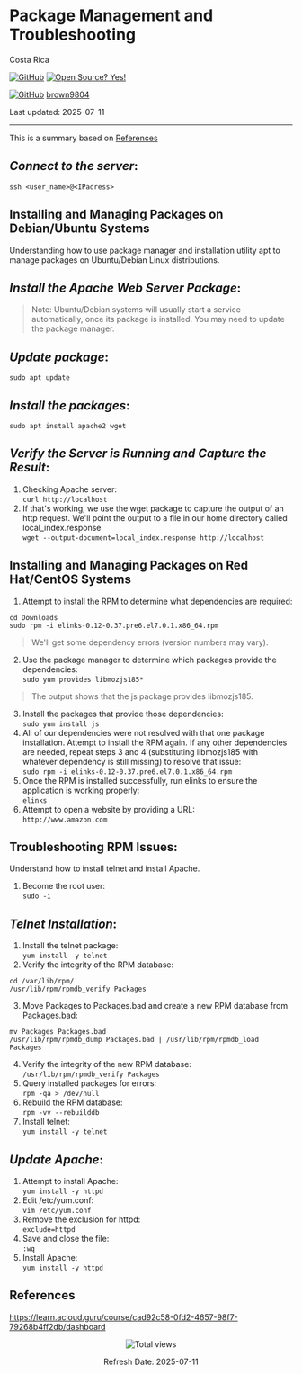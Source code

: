 # Package Management and Troubleshooting

Costa Rica

[![GitHub](https://badgen.net/badge/icon/github?icon=github&label)](https://github.com) [![Open Source? Yes!](https://badgen.net/badge/Open%20Source%20%3F/Yes%21/blue?icon=github)](https://github.com/Naereen/badges/)

[![GitHub](https://img.shields.io/badge/--181717?logo=github&logoColor=ffffff)](https://github.com/) [brown9804](https://github.com/brown9804)


Last updated: 2025-07-11

----------------------

This is a summary based on [References](#references)

## _Connect to the server_:

`ssh <user_name>@<IPadress>`

## Installing and Managing Packages on Debian/Ubuntu Systems
Understanding how to use package manager and installation utility apt to manage packages on Ubuntu/Debian Linux distributions.

## _Install the Apache Web Server Package_:
> Note: Ubuntu/Debian systems will usually start a service automatically, once its package is installed. You may need to update the package manager.

## _Update package_:
`sudo apt update`

## _Install the packages_:
`sudo apt install apache2 wget`

## _Verify the Server is Running and Capture the Result_:
1. Checking Apache server: <br/>
`curl http://localhost`
2. If that's working, we use the wget package to capture the output of an http request. We'll point the output to a file in our home directory called local_index.response <br/>
`wget --output-document=local_index.response http://localhost`


## Installing and Managing Packages on Red Hat/CentOS Systems
1. Attempt to install the RPM to determine what dependencies are required: <br/>
```
cd Downloads
sudo rpm -i elinks-0.12-0.37.pre6.el7.0.1.x86_64.rpm
```
> We'll get some dependency errors (version numbers may vary).
2. Use the package manager to determine which packages provide the dependencies: <br/>
`sudo yum provides libmozjs185*` <br/>
> The output shows that the js package provides libmozjs185.
3. Install the packages that provide those dependencies: <br/>
`sudo yum install js`
4. All of our dependencies were not resolved with that one package installation. Attempt to install the RPM again. If any other dependencies are needed, repeat steps 3 and 4 (substituting libmozjs185 with whatever dependency is still missing) to resolve that issue: <br/>
`sudo rpm -i elinks-0.12-0.37.pre6.el7.0.1.x86_64.rpm`
5. Once the RPM is installed successfully, run elinks to ensure the application is working properly: <br/>
`elinks`
6. Attempt to open a website by providing a URL: <br/>
`http://www.amazon.com`

## Troubleshooting RPM Issues:
Understand how to install telnet and install Apache.

1. Become the root user: <br/>
`sudo -i`

## _Telnet Installation_:
1. Install the telnet package: <br/>
`yum install -y telnet`
2. Verify the integrity of the RPM database: <br/>
```
cd /var/lib/rpm/
/usr/lib/rpm/rpmdb_verify Packages
```
3. Move Packages to Packages.bad and create a new RPM database from Packages.bad: <br/>
```
mv Packages Packages.bad
/usr/lib/rpm/rpmdb_dump Packages.bad | /usr/lib/rpm/rpmdb_load Packages
```
4. Verify the integrity of the new RPM database: <br/>
`/usr/lib/rpm/rpmdb_verify Packages`
5. Query installed packages for errors: <br/>
`rpm -qa > /dev/null`
6. Rebuild the RPM database: <br/>
`rpm -vv --rebuilddb`
7. Install telnet: <br/>
`yum install -y telnet`

## _Update Apache_:
1. Attempt to install Apache: <br/>
`yum install -y httpd`
2. Edit /etc/yum.conf: <br/>
`vim /etc/yum.conf`
3. Remove the exclusion for httpd: <br/>
`exclude=httpd`
4. Save and close the file: <br/>
`:wq`
5. Install Apache: <br/>
`yum install -y httpd`

## References

https://learn.acloud.guru/course/cad92c58-0fd2-4657-98f7-79268b4ff2db/dashboard

<!-- START BADGE -->
<div align="center">
  <img src="https://img.shields.io/badge/Total%20views-456-limegreen" alt="Total views">
  <p>Refresh Date: 2025-07-11</p>
</div>
<!-- END BADGE -->

